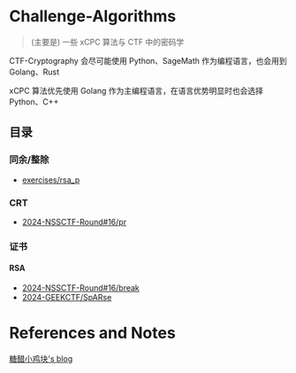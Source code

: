 # Challenge-Algorithms

> (主要是) 一些 xCPC 算法与 CTF 中的密码学

CTF-Cryptography 会尽可能使用 Python、SageMath 作为编程语言，也会用到 Golang、Rust

xCPC 算法优先使用 Golang 作为主编程语言，在语言优势明显时也会选择 Python、C++

## 目录

### 同余/整除

- [exercises/rsa_p](./exercises/rsa_p)

### CRT

- [2024-NSSCTF-Round#16/pr](./2024-NSSCTF-Round#16/pr)

### 证书

#### RSA

- [2024-NSSCTF-Round#16/break](./2024-NSSCTF-Round#16/break)
- [2024-GEEKCTF/SpARse](./2024-GEEKCTF/SpARse)

# References and Notes

[糖醋小鸡块's blog](https://tangcuxiaojikuai.xyz/)
